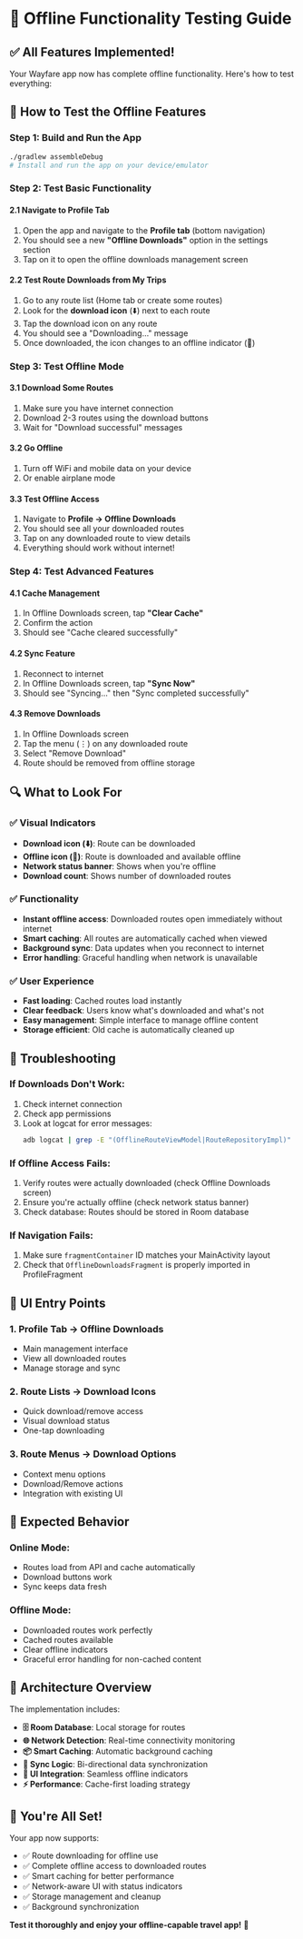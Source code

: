 # 🔬 Offline Functionality Testing Guide

## ✅ All Features Implemented!

Your Wayfare app now has complete offline functionality. Here's how to test everything:

## 🚀 **How to Test the Offline Features**

### **Step 1: Build and Run the App**
```bash
./gradlew assembleDebug
# Install and run the app on your device/emulator
```

### **Step 2: Test Basic Functionality**

#### **2.1 Navigate to Profile Tab**
1. Open the app and navigate to the **Profile tab** (bottom navigation)
2. You should see a new **"Offline Downloads"** option in the settings section
3. Tap on it to open the offline downloads management screen

#### **2.2 Test Route Downloads from My Trips**
1. Go to any route list (Home tab or create some routes)
2. Look for the **download icon** (⬇️) next to each route
3. Tap the download icon on any route
4. You should see a "Downloading..." message
5. Once downloaded, the icon changes to an offline indicator (📱)

### **Step 3: Test Offline Mode**

#### **3.1 Download Some Routes**
1. Make sure you have internet connection
2. Download 2-3 routes using the download buttons
3. Wait for "Download successful" messages

#### **3.2 Go Offline**
1. Turn off WiFi and mobile data on your device
2. Or enable airplane mode

#### **3.3 Test Offline Access**
1. Navigate to **Profile → Offline Downloads**
2. You should see all your downloaded routes
3. Tap on any downloaded route to view details
4. Everything should work without internet!

### **Step 4: Test Advanced Features**

#### **4.1 Cache Management**
1. In Offline Downloads screen, tap **"Clear Cache"**
2. Confirm the action
3. Should see "Cache cleared successfully"

#### **4.2 Sync Feature**
1. Reconnect to internet
2. In Offline Downloads screen, tap **"Sync Now"**
3. Should see "Syncing..." then "Sync completed successfully"

#### **4.3 Remove Downloads**
1. In Offline Downloads screen
2. Tap the menu (⋮) on any downloaded route
3. Select "Remove Download"
4. Route should be removed from offline storage

## 🔍 **What to Look For**

### **✅ Visual Indicators**
- **Download icon (⬇️)**: Route can be downloaded
- **Offline icon (📱)**: Route is downloaded and available offline
- **Network status banner**: Shows when you're offline
- **Download count**: Shows number of downloaded routes

### **✅ Functionality**
- **Instant offline access**: Downloaded routes open immediately without internet
- **Smart caching**: All routes are automatically cached when viewed
- **Background sync**: Data updates when you reconnect to internet
- **Error handling**: Graceful handling when network is unavailable

### **✅ User Experience**
- **Fast loading**: Cached routes load instantly
- **Clear feedback**: Users know what's downloaded and what's not
- **Easy management**: Simple interface to manage offline content
- **Storage efficient**: Old cache is automatically cleaned up

## 🐛 **Troubleshooting**

### **If Downloads Don't Work:**
1. Check internet connection
2. Check app permissions
3. Look at logcat for error messages:
   ```bash
   adb logcat | grep -E "(OfflineRouteViewModel|RouteRepositoryImpl)"
   ```

### **If Offline Access Fails:**
1. Verify routes were actually downloaded (check Offline Downloads screen)
2. Ensure you're actually offline (check network status banner)
3. Check database: Routes should be stored in Room database

### **If Navigation Fails:**
1. Make sure `fragmentContainer` ID matches your MainActivity layout
2. Check that `OfflineDownloadsFragment` is properly imported in ProfileFragment

## 📱 **UI Entry Points**

### **1. Profile Tab → Offline Downloads**
- Main management interface
- View all downloaded routes
- Manage storage and sync

### **2. Route Lists → Download Icons**
- Quick download/remove access
- Visual download status
- One-tap downloading

### **3. Route Menus → Download Options**
- Context menu options
- Download/Remove actions
- Integration with existing UI

## 🎯 **Expected Behavior**

### **Online Mode:**
- Routes load from API and cache automatically
- Download buttons work
- Sync keeps data fresh

### **Offline Mode:**
- Downloaded routes work perfectly
- Cached routes available
- Clear offline indicators
- Graceful error handling for non-cached content

## 🔧 **Architecture Overview**

The implementation includes:

- **🗄️ Room Database**: Local storage for routes
- **🌐 Network Detection**: Real-time connectivity monitoring  
- **📦 Smart Caching**: Automatic background caching
- **🔄 Sync Logic**: Bi-directional data synchronization
- **🎨 UI Integration**: Seamless offline indicators
- **⚡ Performance**: Cache-first loading strategy

## 🎉 **You're All Set!**

Your app now supports:
- ✅ Route downloading for offline use
- ✅ Complete offline access to downloaded routes
- ✅ Smart caching for better performance
- ✅ Network-aware UI with status indicators
- ✅ Storage management and cleanup
- ✅ Background synchronization

**Test it thoroughly and enjoy your offline-capable travel app!** 🚀